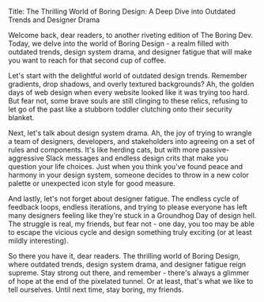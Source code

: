 Title: The Thrilling World of Boring Design: A Deep Dive into Outdated Trends and Designer Drama

Welcome back, dear readers, to another riveting edition of The Boring Dev. Today, we delve into the world of Boring Design - a realm filled with outdated trends, design system drama, and designer fatigue that will make you want to reach for that second cup of coffee.

Let's start with the delightful world of outdated design trends. Remember gradients, drop shadows, and overly textured backgrounds? Ah, the golden days of web design when every website looked like it was trying too hard. But fear not, some brave souls are still clinging to these relics, refusing to let go of the past like a stubborn toddler clutching onto their security blanket.

Next, let's talk about design system drama. Ah, the joy of trying to wrangle a team of designers, developers, and stakeholders into agreeing on a set of rules and components. It's like herding cats, but with more passive-aggressive Slack messages and endless design crits that make you question your life choices. Just when you think you've found peace and harmony in your design system, someone decides to throw in a new color palette or unexpected icon style for good measure.

And lastly, let's not forget about designer fatigue. The endless cycle of feedback loops, endless iterations, and trying to please everyone has left many designers feeling like they're stuck in a Groundhog Day of design hell. The struggle is real, my friends, but fear not - one day, you too may be able to escape the vicious cycle and design something truly exciting (or at least mildly interesting).

So there you have it, dear readers. The thrilling world of Boring Design, where outdated trends, design system drama, and designer fatigue reign supreme. Stay strong out there, and remember - there's always a glimmer of hope at the end of the pixelated tunnel. Or at least, that's what we like to tell ourselves. Until next time, stay boring, my friends.